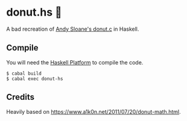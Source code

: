 # donut.hs 🍩
A bad recreation of [Andy Sloane's donut.c](https://www.youtube.com/watch?v=DEqXNfs_HhY) in Haskell.

## Compile
You will need the [Haskell Platform](https://www.haskell.org/platform/) to compile the code.

```shell-script
$ cabal build
$ cabal exec donut-hs
```

## Credits
Heavily based on https://www.a1k0n.net/2011/07/20/donut-math.html.
